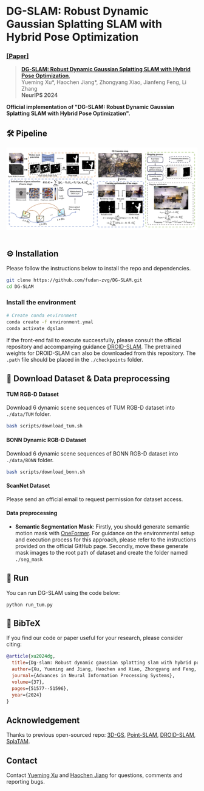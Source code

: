 # DG-SLAM: Robust Dynamic Gaussian Splatting SLAM with Hybrid Pose Optimization
### [[Paper]](https://arxiv.org/abs/2411.08373) 

> [**DG-SLAM: Robust Dynamic Gaussian Splatting SLAM with Hybrid Pose Optimization**](https://arxiv.org/abs/2411.08373),            
> Yueming Xu*, Haochen Jiang*, Zhongyang Xiao, Jianfeng Feng, Li Zhang  
> **NeurIPS 2024**

**Official implementation of "DG-SLAM: Robust Dynamic Gaussian Splatting SLAM with Hybrid Pose Optimization".** 

## 🛠️ Pipeline
<div align="center">
  <img src="assets/pipeline.jpg"/>
</div><br/>

## ⚙️ Installation

Please follow the instructions below to install the repo and dependencies.

```bash
git clone https://github.com/fudan-zvg/DG-SLAM.git
cd DG-SLAM
```

### Install the environment

```bash
# Create conda environment
conda create -f environment.ymal
conda activate dgslam
```

If the front-end fail to execute successfully, please consult the official repository and accompanying guidance [DROID-SLAM](https://github.com/princeton-vl/DROID-SLAM.git). The pretrained weights for DROID-SLAM can also be downloaded from this repository. The `.path` file should be placed in the `./checkpoints` folder.


## 📂 Download Dataset & Data preprocessing

#### TUM RGB-D Dataset
Download 6 dynamic scene sequences of TUM RGB-D dataset into `./data/TUM` folder.

```bash
bash scripts/download_tum.sh 
```

#### BONN Dynamic RGB-D Dataset
Download 6 dynamic scene sequences of BONN RGB-D dataset into `./data/BONN` folder.

```bash
bash scripts/download_bonn.sh 
```

#### ScanNet Dataset
Please send an official email to request permission for dataset access.

#### Data preprocessing
- **Semantic Segmentation Mask**: Firstly, you should generate semantic motion mask with [OneFormer](https://github.com/SHI-Labs/OneFormer). For guidance on the environmental setup and execution process for this approach, please refer to the instructions provided on the official GitHub page. Secondly, move these generate mask images to the root path of dataset and create the folder named `./seg_mask`  


## 🔄 Run
You can run DG-SLAM using the code below:

```
python run_tum.py
```

## 📜 BibTeX
If you find our code or paper useful for your research, please consider citing:
```bibtex
@article{xu2024dg,
  title={Dg-slam: Robust dynamic gaussian splatting slam with hybrid pose optimization},
  author={Xu, Yueming and Jiang, Haochen and Xiao, Zhongyang and Feng, Jianfeng and Zhang, Li},
  journal={Advances in Neural Information Processing Systems},
  volume={37},
  pages={51577--51596},
  year={2024}
}
```

## Acknowledgement
Thanks to previous open-sourced repo: [3D-GS](https://github.com/graphdeco-inria/gaussian-splatting), [Point-SLAM](https://github.com/eriksandstroem/Point-SLAM), [DROID-SLAM](https://github.com/princeton-vl/DROID-SLAM), [SplaTAM](https://github.com/spla-tam/SplaTAM).

## Contact
Contact [Yueming Xu](xuyueming21@m.fudan.edu.cn) and [Haochen Jiang](jianghc1995@gmail.com) for questions, comments and reporting bugs.
